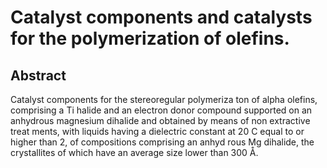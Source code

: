 # Catalyst components and catalysts for the polymerization of olefins.

## Abstract
Catalyst components for the stereoregular polymeriza ton of alpha olefins, comprising a Ti halide and an electron donor compound supported on an anhydrous magnesium dihalide and obtained by means of non extractive treat ments, with liquids having a dielectric constant at 20 C equal to or higher than 2, of compositions comprising an anhyd rous Mg dihalide, the crystallites of which have an average size lower than 300 Å.